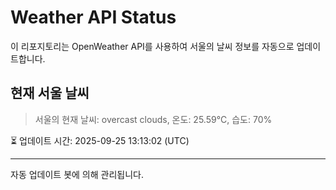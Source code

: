 
# Weather API Status

이 리포지토리는 OpenWeather API를 사용하여 서울의 날씨 정보를 자동으로 업데이트합니다.

## 현재 서울 날씨
> 서울의 현재 날씨: overcast clouds, 온도: 25.59°C, 습도: 70%

⏳ 업데이트 시간: 2025-09-25 13:13:02 (UTC)

---
자동 업데이트 봇에 의해 관리됩니다.
